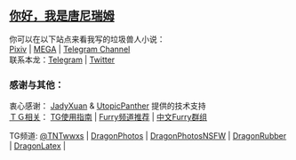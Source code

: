 ## [你好，我是唐尼瑞姆](https://www.pixiv.net/novel/show.php?id=11775832)
你可以在以下站点来看我写的垃圾兽人小说：  
[Pixiv](https://www.pixiv.net/member.php?id=16721009) | 
[MEGA](https://mega.nz/#F!bJRx1KLT!_XN_92cmsPGypMMrcWYz1A) | 
[Telegram Channel](https://t.me/s/TNTwwxs)  
联系本龙：[Telegram](https://t.me/TNT_wwxs) | [Twitter](https://twitter.com/TNTwwxs)

### 感谢与其他：
衷心感谢：
[JadyXuan](https://github.com/JadyXuan) & 
[UtopicPanther](https://github.com/UtopicPanther) 
提供的技术支持  
[ＴＧ相关](https://telegra.ph/TNTwwxs-00-08-06)：
[TG使用指南](https://telegra.ph/TNTwwxs-01-08-06) | 
[Furry频道推荐](https://telegra.ph/TNTwwxs-02-08-06) | 
[中文Furry群组](https://telegra.ph/TNTwwxs-08-08-06)   

TG频道:
[@TNTwwxs](https://t.me/s/TNTwwx) |
[DragonPhotos](https://t.me/s/DragonPhotos) |
[DragonPhotosNSFW](https://t.me/s/DragonPhotos)  |
[DragonRubber](https://t.me/s/DragonRubber) |
[DragonLatex](https://t.me/s/DragonLatex) |
